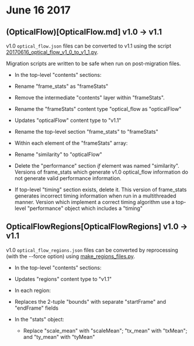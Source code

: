 

# June 16 2017

## (OpticalFlow)[OpticalFlow.md] v1.0 -> v1.1

v1.0 `optical_flow.json` files can be converted to v1.1 using the script [20170616_optical_flow_v1_0_to_v1_1.py](../scripts/migrations/20170616_optical_flow_v1_0_to_v1_1.py).

Migration scripts are written to be safe when run on post-migration files.

 * In the top-level "contents" sections:
  * Rename "frame_stats" as "frameStats"
  * Remove the intermediate "contents" layer within "frameStats".
  * Rename the "frameStats" content type "optical_flow as "opticalFlow"
  * Updates "opticalFlow" content type to "v1.1"

* Rename the top-level section "frame_stats" to "frameStats"
* Within each element of the "frameStats" array:
 * Rename "similarity" to "opticalFlow"
 * Delete the "performance" section _if_ element was named "similarity".  Versions of frame_stats which generate v1.0 optical_flow information do not generate valid performance information.

* If top-level "timing" section exists, delete it.  This version of frame_stats generates incorrect timing information when run in a multithreaded manner.    Version which implement a correct timing algorithm use a top-level "performance" object
which includes a "timing"


## OpticalFlowRegions[OpticalFlowRegions] v1.0 -> v1.1

v1.0 `optical_flow_regions.json` files can be converted by reprocessing (with the --force option) using [make_regions_files.py](../scripts/make_regions.files.py).

 * In the top-level "contents" sections:
  * Updates "regions" content type to "v1.1"

* In each region:
 * Replaces the 2-tuple "bounds" with separate "startFrame" and "endFrame" fields
 * In the "stats" object:
   * Replace "scale_mean" with "scaleMean"; "tx_mean" with "txMean"; and "ty_mean" with "tyMean"
